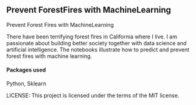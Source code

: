 ## Prevent ForestFires with MachineLearning
Prevent Forest Fires with MachineLearning

There have been terrifying forest fires in California where I live. I am passionate about building better society together with data science and artificial intelligence. The notebooks illustrate how to predict and prevent forest fires with machine learning.

#### Packages used
Python, Sklearn

LICENSE: This project is licensed under the terms of the MIT license.

